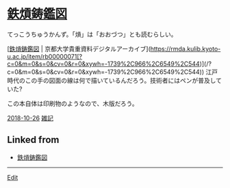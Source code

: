 ---
---
# [鉄熕鋳鑑図](/鉄熕鋳鑑図)

てっこうちゅうかんず。「熕」は「おおづつ」とも読むらしい。

[[鉄熕鋳鑑図](/鉄熕鋳鑑図) | 京都大学貴重資料デジタルアーカイブ](https://rmda.kulib.kyoto-u.ac.jp/item/rb00000071[?c=0&m=0&s=0&cv=0&r=0&xywh=-1739%2C966%2C6549%2C544)](/?c=0&m=0&s=0&cv=0&r=0&xywh=-1739%2C966%2C6549%2C544)) 
江戸時代のこの手の図面の線は何で描いているんだろう。技術者にはペンが普及していた?

この本自体は印刷物のようなので、木版だろう。



[2018-10-26](/2018-10-26) [雑記](/雑記) 


## Linked from

* [鉄熕鋳鑑図](鉄熕鋳鑑図.md)


----
[Edit](https://github.com/vitroid/vitroid.github.io/edit/master/MD/鉄熕鋳鑑図.md)
